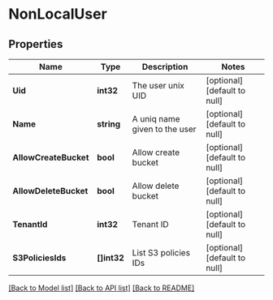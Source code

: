 # NonLocalUser

## Properties
Name | Type | Description | Notes
------------ | ------------- | ------------- | -------------
**Uid** | **int32** | The user unix UID | [optional] [default to null]
**Name** | **string** | A uniq name given to the user | [optional] [default to null]
**AllowCreateBucket** | **bool** | Allow create bucket | [optional] [default to null]
**AllowDeleteBucket** | **bool** | Allow delete bucket | [optional] [default to null]
**TenantId** | **int32** | Tenant ID | [optional] [default to null]
**S3PoliciesIds** | **[]int32** | List S3 policies IDs | [optional] [default to null]

[[Back to Model list]](../README.md#documentation-for-models) [[Back to API list]](../README.md#documentation-for-api-endpoints) [[Back to README]](../README.md)

